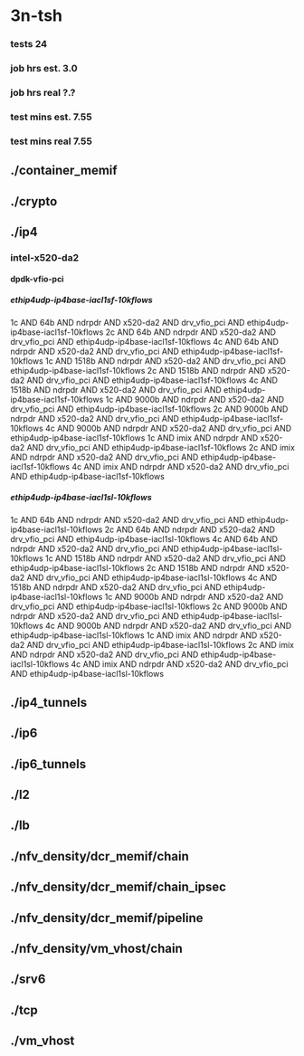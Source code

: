 # 3n-tsh
### tests 24
### job hrs est. 3.0
### job hrs real ?.?
### test mins est. 7.55
### test mins real 7.55
## ./container_memif
## ./crypto
## ./ip4
### intel-x520-da2
#### dpdk-vfio-pci
##### ethip4udp-ip4base-iacl1sf-10kflows
1c AND 64b AND ndrpdr AND x520-da2 AND drv_vfio_pci AND ethip4udp-ip4base-iacl1sf-10kflows
2c AND 64b AND ndrpdr AND x520-da2 AND drv_vfio_pci AND ethip4udp-ip4base-iacl1sf-10kflows
4c AND 64b AND ndrpdr AND x520-da2 AND drv_vfio_pci AND ethip4udp-ip4base-iacl1sf-10kflows
1c AND 1518b AND ndrpdr AND x520-da2 AND drv_vfio_pci AND ethip4udp-ip4base-iacl1sf-10kflows
2c AND 1518b AND ndrpdr AND x520-da2 AND drv_vfio_pci AND ethip4udp-ip4base-iacl1sf-10kflows
4c AND 1518b AND ndrpdr AND x520-da2 AND drv_vfio_pci AND ethip4udp-ip4base-iacl1sf-10kflows
1c AND 9000b AND ndrpdr AND x520-da2 AND drv_vfio_pci AND ethip4udp-ip4base-iacl1sf-10kflows
2c AND 9000b AND ndrpdr AND x520-da2 AND drv_vfio_pci AND ethip4udp-ip4base-iacl1sf-10kflows
4c AND 9000b AND ndrpdr AND x520-da2 AND drv_vfio_pci AND ethip4udp-ip4base-iacl1sf-10kflows
1c AND imix AND ndrpdr AND x520-da2 AND drv_vfio_pci AND ethip4udp-ip4base-iacl1sf-10kflows
2c AND imix AND ndrpdr AND x520-da2 AND drv_vfio_pci AND ethip4udp-ip4base-iacl1sf-10kflows
4c AND imix AND ndrpdr AND x520-da2 AND drv_vfio_pci AND ethip4udp-ip4base-iacl1sf-10kflows
##### ethip4udp-ip4base-iacl1sl-10kflows
1c AND 64b AND ndrpdr AND x520-da2 AND drv_vfio_pci AND ethip4udp-ip4base-iacl1sl-10kflows
2c AND 64b AND ndrpdr AND x520-da2 AND drv_vfio_pci AND ethip4udp-ip4base-iacl1sl-10kflows
4c AND 64b AND ndrpdr AND x520-da2 AND drv_vfio_pci AND ethip4udp-ip4base-iacl1sl-10kflows
1c AND 1518b AND ndrpdr AND x520-da2 AND drv_vfio_pci AND ethip4udp-ip4base-iacl1sl-10kflows
2c AND 1518b AND ndrpdr AND x520-da2 AND drv_vfio_pci AND ethip4udp-ip4base-iacl1sl-10kflows
4c AND 1518b AND ndrpdr AND x520-da2 AND drv_vfio_pci AND ethip4udp-ip4base-iacl1sl-10kflows
1c AND 9000b AND ndrpdr AND x520-da2 AND drv_vfio_pci AND ethip4udp-ip4base-iacl1sl-10kflows
2c AND 9000b AND ndrpdr AND x520-da2 AND drv_vfio_pci AND ethip4udp-ip4base-iacl1sl-10kflows
4c AND 9000b AND ndrpdr AND x520-da2 AND drv_vfio_pci AND ethip4udp-ip4base-iacl1sl-10kflows
1c AND imix AND ndrpdr AND x520-da2 AND drv_vfio_pci AND ethip4udp-ip4base-iacl1sl-10kflows
2c AND imix AND ndrpdr AND x520-da2 AND drv_vfio_pci AND ethip4udp-ip4base-iacl1sl-10kflows
4c AND imix AND ndrpdr AND x520-da2 AND drv_vfio_pci AND ethip4udp-ip4base-iacl1sl-10kflows
## ./ip4_tunnels
## ./ip6
## ./ip6_tunnels
## ./l2
## ./lb
## ./nfv_density/dcr_memif/chain
## ./nfv_density/dcr_memif/chain_ipsec
## ./nfv_density/dcr_memif/pipeline
## ./nfv_density/vm_vhost/chain
## ./srv6
## ./tcp
## ./vm_vhost

